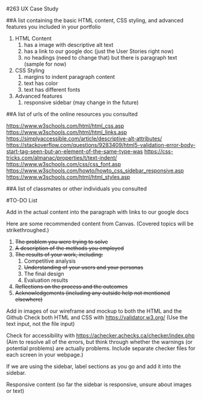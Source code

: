 #263 UX Case Study

##A list containing the basic HTML content, CSS styling, and advanced features you included in your portfolio

1. HTML Content 
   1. has a image with descriptive alt text
   2. has a link to our google doc (just the User Stories right now)
   3. no headings (need to change that) but there is paragraph text (sample for now)
2. CSS Styling
   1. margins to indent paragraph content
   2. text has color
   3. text has different fonts
3. Advanced features
   1. responsive sidebar (may change in the future)

##A list of urls of the online resources you consulted

 https://www.w3schools.com/html/html_css.asp
 https://www.w3schools.com/html/html_links.asp
 https://simplyaccessible.com/article/descriptive-alt-attributes/
 https://stackoverflow.com/questions/9283409/html5-validation-error-body-start-tag-seen-but-an-element-of-the-same-type-was
 https://css-tricks.com/almanac/properties/t/text-indent/
 https://www.w3schools.com/css/css_font.asp
 https://www.w3schools.com/howto/howto_css_sidebar_responsive.asp
 https://www.w3schools.com/html/html_styles.asp
 
##A list of classmates or other individuals you consulted



#TO-DO List

Add in the actual content into the paragraph with links to our google docs

Here are some recommended content from Canvas.  (Covered topics will be strikethroughed.)
1. ~~The problem you were trying to solve~~ 
2. ~~A description of the methods you employed~~ 
3. ~~The results of your work, including:~~
   1. Competitive analysis
   2. ~~Understanding of your users and your personas~~
   3. The final design
   4. Evaluation results
4. ~~Reflections on the process and the outcomes~~
5. ~~Acknowledgements (including any outside help not mentioned elsewhere)~~

Add in images of our wireframe and mockup to both the HTML and the Github
Check both HTML and CSS with https://validator.w3.org/ (Use the text input, not the file input)

Check for accessibility with https://achecker.achecks.ca/checker/index.php (Aim to resolve all of the errors, but think through whether the warnings (or potential problems) are actually problems. Include separate checker files for each screen in your webpage.)

If we are using the sidebar, label sections as you go and add it into the sidebar.

Responsive content (so far the sidebar is responsive, unsure about images or text)
